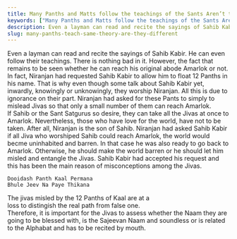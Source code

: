 ```yaml
---
title: Many Panths and Matts follow the teachings of the Sants Aren’t the Sants to be found there?
keywords: ["Many Panths and Matts follow the teachings of the Sants Aren’t the Sants to be found there?",Sahib Bandgi books,]
description: Even a layman can read and recite the sayings of Sahib Kabir. He can even follow their teachings. There is nothing bad in it. However, the fact that remain
slug: many-panths-teach-same-theory-are-they-different
---
```


Even a layman can read and recite the sayings of Sahib Kabir. He can even follow their teachings. There is nothing bad in it. However, the fact that remains to be seen whether he can reach his original abode Amarlok or not. In fact, Niranjan had requested Sahib Kabir to allow him to float 12 Panths in his name. That is why even though some talk about Sahib Kabir yet, inwardly, knowingly or unknowingly, they worship Niranjan. All this is due to ignorance on their part. Niranjan had asked for these Pants to simply to mislead Jivas so that only a small number of them can reach Amarlok.  
If Sahib or the Sant Satgurus so desire, they can take all the Jivas at once to Amarlok. Nevertheless, those who have love for the world, have not to be taken. After all, Niranjan is the son of Sahib. Niranjan had asked Sahib Kabir if all Jiva who worshiped Sahib could reach Amarlok, the world would becme uninhabited and barren. In that case he was also ready to go back to Amarlok. Otherwise, he should make the world barren or he should let him misled and entangle the Jivas. Sahib Kabir had accepted his request and this has been the main reason of misconceptions among the Jivas.  
```text  
Dooidash Panth Kaal Permana  
Bhule Jeev Na Paye Thikana  
```  
The jivas misled by the 12 Panths of Kaal are at a  
loss to distingish the real path from false one.  
Therefore, it is important for the Jivas to assess whether the Naam they are going to be blessed with, is the Sajeevan Naam and soundless or is related to the Alphabat and has to be recited by mouth.  



  